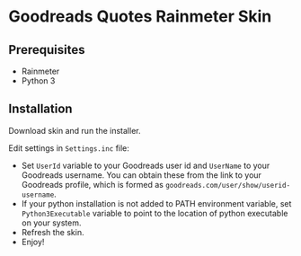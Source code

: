 # Goodreads Quotes Rainmeter Skin

## Prerequisites

- Rainmeter
- Python 3

## Installation

Download skin and run the installer.

Edit settings in `Settings.inc` file:

- Set `UserId` variable to your Goodreads user id and `UserName` to your Goodreads username. You can obtain these from the link to your Goodreads profile, which is formed as `goodreads.com/user/show/userid-username`.
- If your python installation is not added to PATH environment variable, set `Python3Executable` variable to point to the location of python executable on your system.
- Refresh the skin.
- Enjoy!
